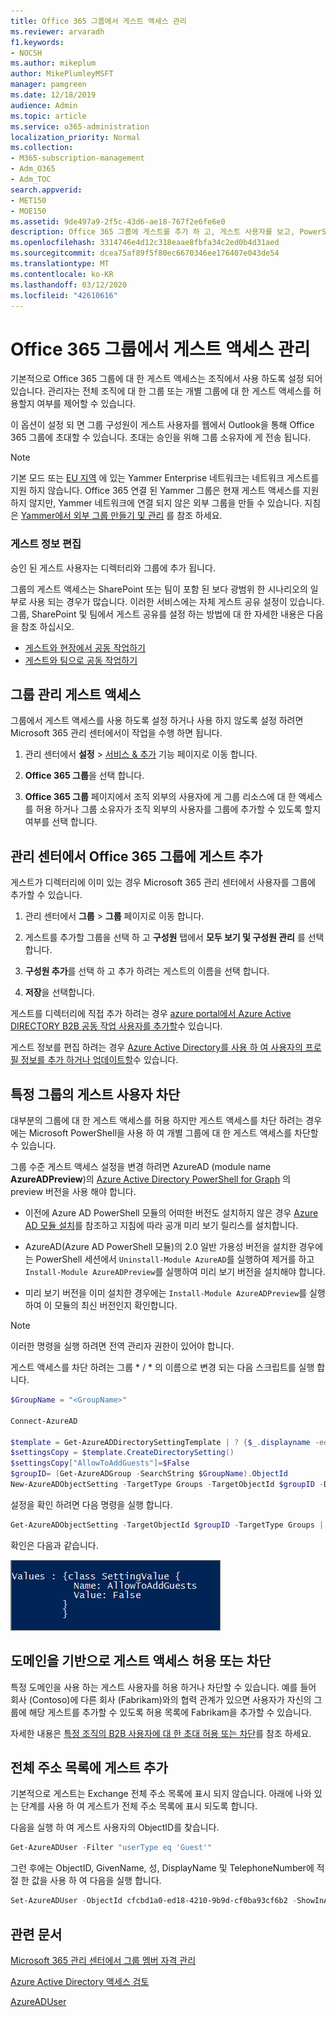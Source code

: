 ```yaml
---
title: Office 365 그룹에서 게스트 액세스 관리
ms.reviewer: arvaradh
f1.keywords:
- NOCSH
ms.author: mikeplum
author: MikePlumleyMSFT
manager: pamgreen
ms.date: 12/18/2019
audience: Admin
ms.topic: article
ms.service: o365-administration
localization_priority: Normal
ms.collection:
- M365-subscription-management
- Adm_O365
- Adm_TOC
search.appverid:
- MET150
- MOE150
ms.assetid: 9de497a9-2f5c-43d6-ae18-767f2e6fe6e0
description: Office 365 그룹에 게스트를 추가 하 고, 게스트 사용자를 보고, PowerShell을 사용 하 여 게스트 액세스를 제어 하는 방법을 알아봅니다.
ms.openlocfilehash: 3314746e4d12c318eaae8fbfa34c2ed0b4d31aed
ms.sourcegitcommit: dcea75af89f5f80ec6670346ee176407e043de54
ms.translationtype: MT
ms.contentlocale: ko-KR
ms.lasthandoff: 03/12/2020
ms.locfileid: "42610616"
---
```

# <a name="manage-guest-access-in-office-365-groups"></a>Office 365 그룹에서 게스트 액세스 관리

기본적으로 Office 365 그룹에 대 한 게스트 액세스는 조직에서 사용 하도록 설정 되어 있습니다. 관리자는 전체 조직에 대 한 그룹 또는 개별 그룹에 대 한 게스트 액세스를 허용할지 여부를 제어할 수 있습니다.

이 옵션이 설정 되 면 그룹 구성원이 게스트 사용자를 웹에서 Outlook을 통해 Office 365 그룹에 초대할 수 있습니다. 초대는 승인을 위해 그룹 소유자에 게 전송 됩니다.

> [!Note]
> 기본 모드 또는 [EU 지역](https://go.microsoft.com/fwlink/?linkid=2107357) 에 있는 Yammer Enterprise 네트워크는 네트워크 게스트를 지원 하지 않습니다.
> Office 365 연결 된 Yammer 그룹은 현재 게스트 액세스를 지원 하지 않지만, Yammer 네트워크에 연결 되지 않은 외부 그룹을 만들 수 있습니다. 지침은 [Yammer에서 외부 그룹 만들기 및 관리](https://support.office.com/article/9ccd15ce-0efc-4dc1-81bc-4a424ab6f92a.aspx) 를 참조 하세요.

### <a name="edit-guest-information"></a>게스트 정보 편집

승인 된 게스트 사용자는 디렉터리와 그룹에 추가 됩니다.

그룹의 게스트 액세스는 SharePoint 또는 팀이 포함 된 보다 광범위 한 시나리오의 일부로 사용 되는 경우가 많습니다. 이러한 서비스에는 자체 게스트 공유 설정이 있습니다. 그룹, SharePoint 및 팀에서 게스트 공유를 설정 하는 방법에 대 한 자세한 내용은 다음을 참조 하십시오.

- [게스트와 현장에서 공동 작업하기](../../solutions/collaborate-in-site.md)
- [게스트와 팀으로 공동 작업하기](../../solutions/collaborate-as-team.md)

## <a name="manage-groups-guest-access"></a>그룹 관리 게스트 액세스

그룹에서 게스트 액세스를 사용 하도록 설정 하거나 사용 하지 않도록 설정 하려면 Microsoft 365 관리 센터에서이 작업을 수행 하면 됩니다.

1. 관리 센터에서 **설정** \> <a href="https://go.microsoft.com/fwlink/p/?linkid=2053743" target="_blank">서비스 & 추가</a> 기능 페이지로 이동 합니다.

2. **Office 365 그룹**을 선택 합니다.
  
3. **Office 365 그룹** 페이지에서 조직 외부의 사용자에 게 그룹 리소스에 대 한 액세스를 허용 하거나 그룹 소유자가 조직 외부의 사용자를 그룹에 추가할 수 있도록 할지 여부를 선택 합니다.

## <a name="add-guests-to-an-office-365-group-from-the-admin-center"></a>관리 센터에서 Office 365 그룹에 게스트 추가

게스트가 디렉터리에 이미 있는 경우 Microsoft 365 관리 센터에서 사용자를 그룹에 추가할 수 있습니다.
  
1. 관리 센터에서 **그룹** > **그룹** 페이지로 이동 합니다.
  
2. 게스트를 추가할 그룹을 선택 하 고 **구성원** 탭에서 **모두 보기 및 구성원 관리** 를 선택 합니다. 
  
4. **구성원 추가**를 선택 하 고 추가 하려는 게스트의 이름을 선택 합니다.
    
5. **저장**을 선택합니다.

게스트를 디렉터리에 직접 추가 하려는 경우 [azure portal에서 Azure Active DIRECTORY B2B 공동 작업 사용자를 추가할](https://docs.microsoft.com/azure/active-directory/b2b/add-users-administrator)수 있습니다.

게스트 정보를 편집 하려는 경우 [Azure Active Directory를 사용 하 여 사용자의 프로필 정보를 추가 하거나 업데이트할](https://docs.microsoft.com/azure/active-directory/fundamentals/active-directory-users-profile-azure-portal)수 있습니다.
  
## <a name="block-guest-users-from-a-specific-group"></a>특정 그룹의 게스트 사용자 차단

대부분의 그룹에 대 한 게스트 액세스를 허용 하지만 게스트 액세스를 차단 하려는 경우에는 Microsoft PowerShell을 사용 하 여 개별 그룹에 대 한 게스트 액세스를 차단할 수 있습니다.

그룹 수준 게스트 액세스 설정을 변경 하려면 AzureAD (module name **AzureADPreview**)의 [Azure Active Directory PowerShell for Graph](https://docs.microsoft.com/powershell/azure/active-directory/install-adv2) 의 preview 버전을 사용 해야 합니다.

- 이전에 Azure AD PowerShell 모듈의 어떠한 버전도 설치하지 않은 경우 [Azure AD 모듈 설치](https://docs.microsoft.com/powershell/azure/active-directory/install-adv2?view=azureadps-2.0-preview#installing-the-azure-ad-module)를 참조하고 지침에 따라 공개 미리 보기 릴리스를 설치합니다.

- AzureAD(Azure AD PowerShell 모듈)의 2.0 일반 가용성 버전을 설치한 경우에는 PowerShell 세션에서 `Uninstall-Module AzureAD`를 실행하여 제거를 하고 `Install-Module AzureADPreview`를 실행하여 미리 보기 버전을 설치해야 합니다.

- 미리 보기 버전을 이미 설치한 경우에는 `Install-Module AzureADPreview`를 실행하여 이 모듈의 최신 버전인지 확인합니다.

> [!NOTE]
> 이러한 명령을 실행 하려면 전역 관리자 권한이 있어야 합니다. 

게스트 액세스를 차단 하려는 그룹 * / * 의 이름으로 변경 되는 다음 스크립트를 실행 합니다.

```PowerShell
$GroupName = "<GroupName>"

Connect-AzureAD

$template = Get-AzureADDirectorySettingTemplate | ? {$_.displayname -eq "group.unified.guest"}
$settingsCopy = $template.CreateDirectorySetting()
$settingsCopy["AllowToAddGuests"]=$False
$groupID= (Get-AzureADGroup -SearchString $GroupName).ObjectId
New-AzureADObjectSetting -TargetType Groups -TargetObjectId $groupID -DirectorySetting $settingsCopy
```

설정을 확인 하려면 다음 명령을 실행 합니다.

```PowerShell
Get-AzureADObjectSetting -TargetObjectId $groupID -TargetType Groups | fl Values
```

확인은 다음과 같습니다.
    
![게스트 그룹 액세스가 false로 설정 되었음을 보여 주는 PowerShell 창의 스크린샷](../../media/09ebfb4f-859f-44c3-a29e-63a59fd6ef87.png)
  
## <a name="allow-or-block-guest-access-based-on-their-domain"></a>도메인을 기반으로 게스트 액세스 허용 또는 차단

특정 도메인을 사용 하는 게스트 사용자를 허용 하거나 차단할 수 있습니다. 예를 들어 회사 (Contoso)에 다른 회사 (Fabrikam)와의 협력 관계가 있으면 사용자가 자신의 그룹에 해당 게스트를 추가할 수 있도록 허용 목록에 Fabrikam을 추가할 수 있습니다.

자세한 내용은 [특정 조직의 B2B 사용자에 대 한 초대 허용 또는 차단](https://docs.microsoft.com/azure/active-directory/b2b/allow-deny-list)를 참조 하세요.

## <a name="add-guests-to-the-global-address-list"></a>전체 주소 목록에 게스트 추가

기본적으로 게스트는 Exchange 전체 주소 목록에 표시 되지 않습니다. 아래에 나와 있는 단계를 사용 하 여 게스트가 전체 주소 목록에 표시 되도록 합니다.

다음을 실행 하 여 게스트 사용자의 ObjectID를 찾습니다.

```PowerShell
Get-AzureADUser -Filter "userType eq 'Guest'"
```

그런 후에는 ObjectID, GivenName, 성, DisplayName 및 TelephoneNumber에 적절 한 값을 사용 하 여 다음을 실행 합니다.

```PowerShell
Set-AzureADUser -ObjectId cfcbd1a0-ed18-4210-9b9d-cf0ba93cf6b2 -ShowInAddressList $true -GivenName 'Megan' -Surname 'Bowen' -DisplayName 'Megan Bowen' -TelephoneNumber '555-555-5555'
```

## <a name="related-articles"></a>관련 문서

[Microsoft 365 관리 센터에서 그룹 멤버 자격 관리](add-or-remove-members-from-groups.md)
  
[Azure Active Directory 액세스 검토](https://docs.microsoft.com/azure/active-directory/active-directory-azure-ad-controls-perform-access-review)

[AzureADUser](https://docs.microsoft.com/powershell/module/azuread/set-azureaduser)
